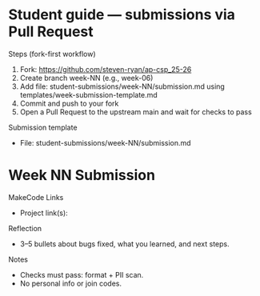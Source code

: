 # Student guide — submissions via Pull Request

Steps (fork-first workflow)
1) Fork: https://github.com/steven-ryan/ap-csp_25-26
2) Create branch week-NN (e.g., week-06)
3) Add file: student-submissions/week-NN/submission.md using templates/week-submission-template.md
4) Commit and push to your fork
5) Open a Pull Request to the upstream main and wait for checks to pass

Submission template
- File: student-submissions/week-NN/submission.md

# Week NN Submission

MakeCode Links
- Project link(s):

Reflection
- 3–5 bullets about bugs fixed, what you learned, and next steps.

Notes
- Checks must pass: format + PII scan.
- No personal info or join codes.